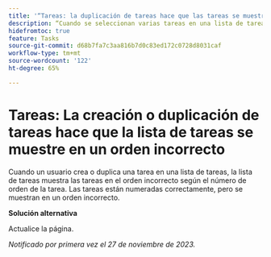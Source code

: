 ```yaml
---
title: '“Tareas: la duplicación de tareas hace que las tareas se muestren en un orden incorrecto”'
description: “Cuando se seleccionan varias tareas en una lista de tareas y se duplican, la lista de tareas muestra las tareas en un orden incorrecto según el número de orden de la tarea. Las tareas están numeradas correctamente, pero se muestran en un orden incorrecto. Hay una solución disponible”.
hidefromtoc: true
feature: Tasks
source-git-commit: d68b7fa7c3aa816b7d0c83ed172c0728d8031caf
workflow-type: tm+mt
source-wordcount: '122'
ht-degree: 65%

---
```



# Tareas: La creación o duplicación de tareas hace que la lista de tareas se muestre en un orden incorrecto

Cuando un usuario crea o duplica una tarea en una lista de tareas, la lista de tareas muestra las tareas en el orden incorrecto según el número de orden de la tarea. Las tareas están numeradas correctamente, pero se muestran en un orden incorrecto.

**Solución alternativa**

Actualice la página.

_Notificado por primera vez el 27 de noviembre de 2023._

